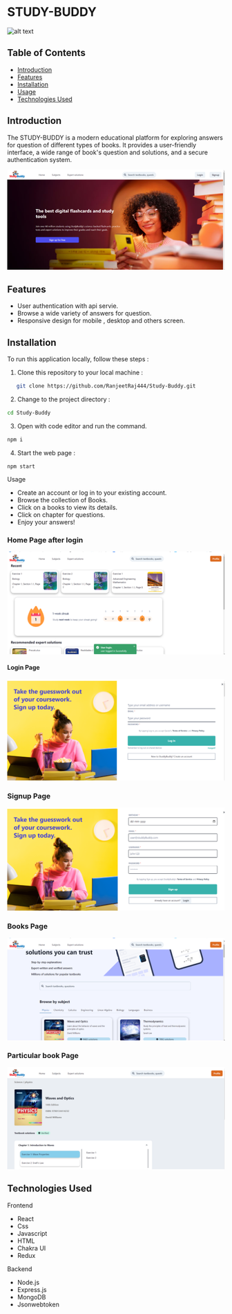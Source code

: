 # STUDY-BUDDY

![alt text](Frontend/src/Assets/studybuddy_logo.png)

## Table of Contents

- [Introduction](#introduction)
- [Features](#features)
- [Installation](#installation)
- [Usage](#usage)
- [Technologies Used](#technologies-used)

## Introduction

The STUDY-BUDDY is a modern educational platform for exploring answers for question of different types of books. It provides a user-friendly interface, a wide range of book's question and solutions, and a secure authentication system.

![alt text](<Frontend/src/Assets/Readme/Screenshot (1678).png>)

## Features

- User authentication with api servie.
- Browse a wide variety of answers for question.
- Responsive design for mobile , desktop and others screen.

## Installation

To run this application locally, follow these steps :

1. Clone this repository to your local machine :

```bash
   git clone https://github.com/RanjeetRaj444/Study-Buddy.git
```

2. Change to the project directory :

```bash
cd Study-Buddy
```

3. Open with code editor and run the command.

```bash
npm i
```

4. Start the web page :

```bash
npm start
```

Usage

- Create an account or log in to your existing account.
- Browse the collection of Books.
- Click on a books to view its details.
- Click on chapter for questions.
- Enjoy your answers!

### Home Page after login

![alt text](<Frontend/src/Assets/Readme/Screenshot (1681).png>)

#### Login Page

![alt text](<Frontend/src/Assets/Readme/Screenshot (1679).png>)

### Signup Page

![alt text](<Frontend/src/Assets/Readme/Screenshot (1680).png>)

### Books Page

![alt text](<Frontend/src/Assets/Readme/Screenshot (1682).png>)

### Particular book Page

![alt text](<Frontend/src/Assets/Readme/Screenshot (1683).png>)

## Technologies Used

Frontend

- React
- Css
- Javascript
- HTML
- Chakra UI
- Redux

Backend

- Node.js
- Express.js
- MongoDB
- Jsonwebtoken
